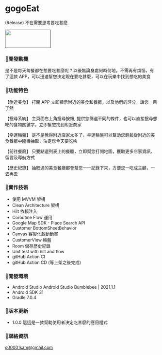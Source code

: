 # gogoEat
(Release) 不在需要思考要吃甚麼

<a href=""><img src="https://i.imgur.com/B61ZlUR.png" width="150" height="60"></a>

### :pushpin:開發動機

是不是每天每餐都在想要吃甚麼呢 ?
以後無論身處何時何地，不需再有煩惱，有了這款 APP，可以迅速幫您決定現在要吃甚麼，可以在玩樂中找到想吃的美食

### :pushpin:功能特色

【附近美食】
打開 APP 立即顯示附近的美食和餐廳，以及他們的評分，讓您一目了然

【搜尋系統】
主頁面右上角搜尋按鈕, 提供您篩選不同的條件，也可以直接搜尋想吃的食物關鍵字，立即幫您找到附近商家

【幸運輪盤】
是不是覺得附近店家太多了，幸運輪盤可以幫助您輕鬆從附近的美食餐廳中隨機抽取，決定您今天要吃啥

【前往餐廳】
只要點選列表上的餐聽，立即幫您打開地圖，獲取更多店家資訊、留言及導航方式

【歷史紀錄】
抽取過的美食餐廳都會幫您一一記錄下來，方便您一吃成主顧，一去再去

### :pushpin:實作技術

* 使用 MVVM 架構
* Clean Architecture 架構
* Hilt 依賴注入
* Coroutine Flow 運用
* Google Map SDK - Place Search API
* Customer BottomSheetBehavior
* Canvas 客製化啟動動畫
* CustomerView 輪盤
* Room 儲存歷史紀錄
* Unit test with hilt and flow
* gitHub Action CI
* gitHub Action CD (等上架之後完成)

### :pushpin:開發環境

* Android Studio Android Studio Bumblebee | 2021.1.1
* Android SDK 31
* Gradle 7.0.4

### :pushpin:版本更新

* 1.0.0 這這是一款幫助使用者決定吃甚麼的應用程式

### :pushpin:聯絡資訊
s00001sam@gmail.com


